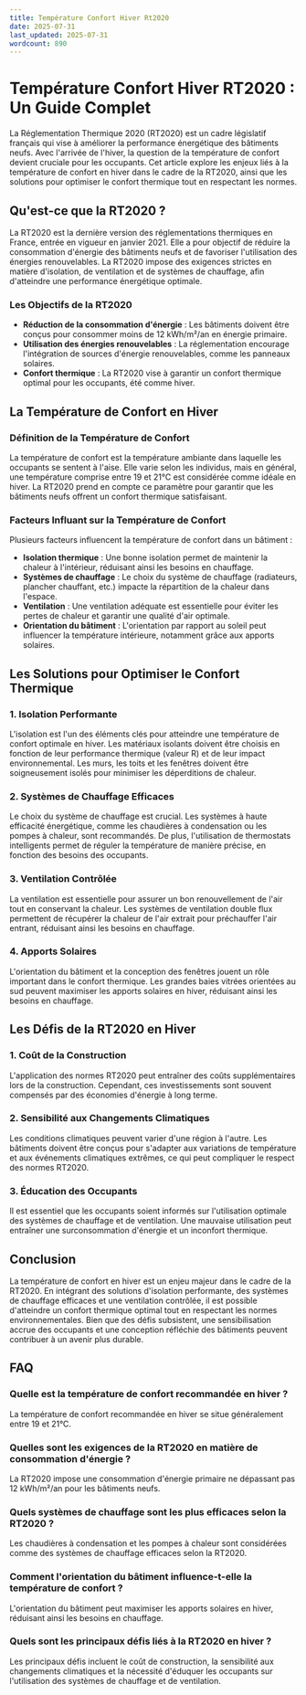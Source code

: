 ```yaml
---
title: Température Confort Hiver Rt2020
date: 2025-07-31
last_updated: 2025-07-31
wordcount: 890
---
```


# Température Confort Hiver RT2020 : Un Guide Complet

La Réglementation Thermique 2020 (RT2020) est un cadre législatif français qui vise à améliorer la performance énergétique des bâtiments neufs. Avec l'arrivée de l'hiver, la question de la température de confort devient cruciale pour les occupants. Cet article explore les enjeux liés à la température de confort en hiver dans le cadre de la RT2020, ainsi que les solutions pour optimiser le confort thermique tout en respectant les normes.

## Qu'est-ce que la RT2020 ?

La RT2020 est la dernière version des réglementations thermiques en France, entrée en vigueur en janvier 2021. Elle a pour objectif de réduire la consommation d'énergie des bâtiments neufs et de favoriser l'utilisation des énergies renouvelables. La RT2020 impose des exigences strictes en matière d'isolation, de ventilation et de systèmes de chauffage, afin d'atteindre une performance énergétique optimale.

### Les Objectifs de la RT2020

- **Réduction de la consommation d'énergie** : Les bâtiments doivent être conçus pour consommer moins de 12 kWh/m²/an en énergie primaire.
- **Utilisation des énergies renouvelables** : La réglementation encourage l'intégration de sources d'énergie renouvelables, comme les panneaux solaires.
- **Confort thermique** : La RT2020 vise à garantir un confort thermique optimal pour les occupants, été comme hiver.

## La Température de Confort en Hiver

### Définition de la Température de Confort

La température de confort est la température ambiante dans laquelle les occupants se sentent à l'aise. Elle varie selon les individus, mais en général, une température comprise entre 19 et 21°C est considérée comme idéale en hiver. La RT2020 prend en compte ce paramètre pour garantir que les bâtiments neufs offrent un confort thermique satisfaisant.

### Facteurs Influant sur la Température de Confort

Plusieurs facteurs influencent la température de confort dans un bâtiment :

- **Isolation thermique** : Une bonne isolation permet de maintenir la chaleur à l'intérieur, réduisant ainsi les besoins en chauffage.
- **Systèmes de chauffage** : Le choix du système de chauffage (radiateurs, plancher chauffant, etc.) impacte la répartition de la chaleur dans l'espace.
- **Ventilation** : Une ventilation adéquate est essentielle pour éviter les pertes de chaleur et garantir une qualité d'air optimale.
- **Orientation du bâtiment** : L'orientation par rapport au soleil peut influencer la température intérieure, notamment grâce aux apports solaires.

## Les Solutions pour Optimiser le Confort Thermique

### 1. Isolation Performante

L'isolation est l'un des éléments clés pour atteindre une température de confort optimale en hiver. Les matériaux isolants doivent être choisis en fonction de leur performance thermique (valeur R) et de leur impact environnemental. Les murs, les toits et les fenêtres doivent être soigneusement isolés pour minimiser les déperditions de chaleur.

### 2. Systèmes de Chauffage Efficaces

Le choix du système de chauffage est crucial. Les systèmes à haute efficacité énergétique, comme les chaudières à condensation ou les pompes à chaleur, sont recommandés. De plus, l'utilisation de thermostats intelligents permet de réguler la température de manière précise, en fonction des besoins des occupants.

### 3. Ventilation Contrôlée

La ventilation est essentielle pour assurer un bon renouvellement de l'air tout en conservant la chaleur. Les systèmes de ventilation double flux permettent de récupérer la chaleur de l'air extrait pour préchauffer l'air entrant, réduisant ainsi les besoins en chauffage.

### 4. Apports Solaires

L'orientation du bâtiment et la conception des fenêtres jouent un rôle important dans le confort thermique. Les grandes baies vitrées orientées au sud peuvent maximiser les apports solaires en hiver, réduisant ainsi les besoins en chauffage.

## Les Défis de la RT2020 en Hiver

### 1. Coût de la Construction

L'application des normes RT2020 peut entraîner des coûts supplémentaires lors de la construction. Cependant, ces investissements sont souvent compensés par des économies d'énergie à long terme.

### 2. Sensibilité aux Changements Climatiques

Les conditions climatiques peuvent varier d'une région à l'autre. Les bâtiments doivent être conçus pour s'adapter aux variations de température et aux événements climatiques extrêmes, ce qui peut compliquer le respect des normes RT2020.

### 3. Éducation des Occupants

Il est essentiel que les occupants soient informés sur l'utilisation optimale des systèmes de chauffage et de ventilation. Une mauvaise utilisation peut entraîner une surconsommation d'énergie et un inconfort thermique.

## Conclusion

La température de confort en hiver est un enjeu majeur dans le cadre de la RT2020. En intégrant des solutions d'isolation performante, des systèmes de chauffage efficaces et une ventilation contrôlée, il est possible d'atteindre un confort thermique optimal tout en respectant les normes environnementales. Bien que des défis subsistent, une sensibilisation accrue des occupants et une conception réfléchie des bâtiments peuvent contribuer à un avenir plus durable.

## FAQ

### Quelle est la température de confort recommandée en hiver ?

La température de confort recommandée en hiver se situe généralement entre 19 et 21°C.

### Quelles sont les exigences de la RT2020 en matière de consommation d'énergie ?

La RT2020 impose une consommation d'énergie primaire ne dépassant pas 12 kWh/m²/an pour les bâtiments neufs.

### Quels systèmes de chauffage sont les plus efficaces selon la RT2020 ?

Les chaudières à condensation et les pompes à chaleur sont considérées comme des systèmes de chauffage efficaces selon la RT2020.

### Comment l'orientation du bâtiment influence-t-elle la température de confort ?

L'orientation du bâtiment peut maximiser les apports solaires en hiver, réduisant ainsi les besoins en chauffage.

### Quels sont les principaux défis liés à la RT2020 en hiver ?

Les principaux défis incluent le coût de construction, la sensibilité aux changements climatiques et la nécessité d'éduquer les occupants sur l'utilisation des systèmes de chauffage et de ventilation.